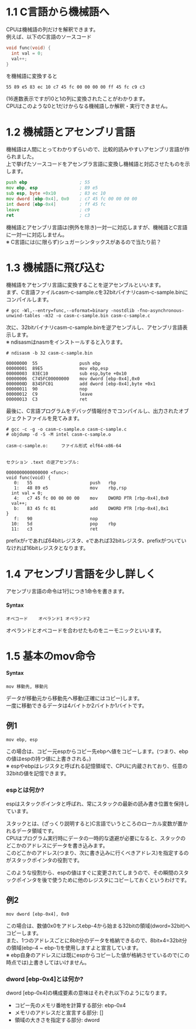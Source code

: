 # 1.1 C言語から機械語へ
CPUは機械語の列だけを解釈できます。  
例えば、以下のC言語のソースコード
```c
void func(void) {
  int val = 0;
  val++;
}
```
を機械語に変換すると
```
55 89 e5 83 ec 10 c7 45 fc 00 00 00 00 ff 45 fc c9 c3
```
(16進数表示ですが)0と1の列に変換されたことがわかります。  
CPUはこのような0と1だけからなる機械語しか解釈・実行できません。  

# 1.2 機械語とアセンブリ言語
機械語は人間にとってわかりずらいので、比較的読みやすいアセンブリ言語が作られました。  
上で挙げたソースコードをアセンブラ言語に変換し機械語と対応させたものを示します。
```asm
push ebp                    ; 55
mov ebp, esp                ; 89 e5
sub esp, byte +0x10         ; 83 ec 10
mov dword [ebp-0x4], 0x0    ; c7 45 fc 00 00 00 00
int dword [ebp-0x4]         ; ff 45 fc
leave                       ; c9
ret                         ; c3
```
機械語とアセンブリ言語は(例外を除き)一対一に対応しますが、機械語とC言語に一対一に対応しません。  
※ C言語には(に限らず)シュガーシンタックスがあるので当たり前？  
  
# 1.3 機械語に飛び込む
機械語をアセンブリ言語に変換することを逆アセンブルといいます。  
まず、C言語ファイルcasm-c-sample.cを32bitバイナリcasm-c-sample.binにコンパイルします。
```
# gcc -Wl,--entry=func,--oformat=binary -nostdlib -fno-asynchronous-unwind-tables -m32 -o casm-c-sample.bin casm-c-sample.c
```
次に、32bitバイナリcasm-c-sample.binを逆アセンブルし、アセンブリ言語表示します。  
※ ndisasmはnasmをインストールすると入ります。
```
# ndisasm -b 32 casm-c-sample.bin
```
```
00000000  55                push ebp
00000001  89E5              mov ebp,esp
00000003  83EC10            sub esp,byte +0x10
00000006  C745FC00000000    mov dword [ebp-0x4],0x0
0000000D  8345FC01          add dword [ebp-0x4],byte +0x1
00000011  90                nop
00000012  C9                leave
00000013  C3                ret
```
最後に、C言語プログラムをデバッグ情報付きでコンパイルし、出力されたオブジェクトファイルを見てみます。
```
# gcc -c -g -o casm-c-sample.o casm-c-sample.c
# objdump -d -S -M intel casm-c-sample.o
```
```
casm-c-sample.o:     ファイル形式 elf64-x86-64


セクション .text の逆アセンブル:

0000000000000000 <func>:
void func(void) {
   0:   55                      push   rbp
   1:   48 89 e5                mov    rbp,rsp
  int val = 0;
   4:   c7 45 fc 00 00 00 00    mov    DWORD PTR [rbp-0x4],0x0
  val++;
   b:   83 45 fc 01             add    DWORD PTR [rbp-0x4],0x1
}
   f:   90                      nop
  10:   5d                      pop    rbp
  11:   c3                      ret
```
prefixが`r`であれば64bitレジスタ、`e`であれば32bitレジスタ、prefixがついていなければ16bitレジスタとなります。

# 1.4 アセンブリ言語を少し詳しく
アセンブリ言語の命令は1行につき1命令を書きます。  
#### Syntax
```
オペコード    オペランド1 オペランド2
```
オペランドとオペコードを合わせたものをニーモニックといいます。

# 1.5 基本のmov命令
#### Syntax
```
mov 移動先, 移動元
```
データが移動元から移動先へ移動(正確にはコピー)します。  
一度に移動できるデータは4バイトか2バイトか1バイトです。

## 例1
```
mov ebp, esp
```
この場合は、コピー元espからコピー先ebpへ値をコピーします。(つまり、ebpの値はespの持つ値に上書きされる。)  
※ espやebpはレジスタと呼ばれる記憶領域で、CPUに内蔵されており、任意の32bitの値を記憶できます。  
  
### espとは何か?
espはスタックポインタと呼ばれ、常にスタックの最新の読み書き位置を保持しています。  
  
スタックとは、(ざっくり説明すると)C言語でいうところのローカル変数が置かれるデータ領域です。  
CPUはプログラム実行時にデータの一時的な退避が必要になると、スタックのどこかのアドレスにデータを書き込みます。  
このどこかのアドレス(つまり、次に書き込みに行くべきアドレス)を指定するのがスタックポインタの役割です。
  
このような役割から、espの値はすぐに変更されてしまうので、その瞬間のスタックポインタを後で使うために他のレジスタにコピーしておくというわけです。
## 例2
```
mov dword [ebp-0x4], 0x0
```
この場合は、数値0x0をアドレスebp-4から始まる32bitの領域(dword=32bit)へコピーします。  
また、1つのアドレスごとに8bit分のデータを格納できるので、8bit×4=32bit分の領域(ebp-4 ~ ebp-1)を使用しますよと宣言しています。  
※ ebp自身のアドレスには既にespからコピーした値が格納させているので(この時点では)上書きしてはいけません。

### dword [ebp-0x4]とは何か?
dword [ebp-0x4]の構成要素の意味はそれぞれ以下のようになります。
- コピー先のメモリ番地を計算する部分: ebp-0x4
- メモリのアドレスだと宣言する部分: []
- 領域の大きさを指定する部分: dword
